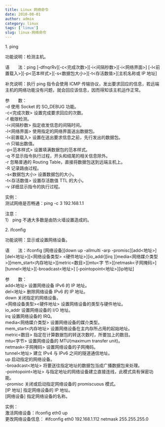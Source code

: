 ```yaml
---
title: Linux 网络命令
date: 2010-08-01
author: admin
category: linux
tags: ['linux']
slug: linux-网络命令
---
```


​1. ping

功能说明：检测主机。

语　　法：ping
[-dfnqrRv][-c\<完成次数\>][-i\<间隔秒数\>][-i\<网络界面\>]
[-l\<前置载入\>][-p\<范本样式\>][-s\<数据包大小\>][-t\<存活数值\>][主机名称或
IP 地址]

补充说明：执行 ping 指令会使用 ICMP 传输协议，发出要求回应的信息，若远端主机的网络功能没有问题，就会回应该信息，因而得知该主机运作正常。

参　　数：  
-d 使用 Socket 的 SO_DEBUG 功能。  
-c\<完成次数\> 设置完成要求回应的次数。  
-f 极限检测。  
-i\<间隔秒数\> 指定收发信息的间隔时间。  
-I\<网络界面\> 使用指定的网络界面送出数据包。  
-l\<前置载入\> 设置在送出要求信息之前，先行发出的数据包。  
-n 只输出数值。  
-p\<范本样式\> 设置填满数据包的范本样式。  
-q 不显示指令执行过程，开头和结尾的相关信息除外。  
-r 忽略普通的 Routing Table，直接将数据包送到远端主机上。  
-R 记录路由过程。  
-s\<数据包大小\> 设置数据包的大小。  
-t\<存活数值\> 设置存活数值 TTL 的大小。  
-v 详细显示指令的执行过程。

实例：  
测试网络是否畅通：ping -c 3 192.168.1.1

注意：  
1） ping 不通大多数是由防火墙设置造成的。

​2. ifconfig

功能说明：显示或设置网络设备。

语　　法：ifconfig [网络设备][down up -allmulti -arp -promisc][add\<地址\>][del\<地址\>][\<网络设备类型\>
\<硬件地址\>][io\_addr][irq
][media\<网络媒介类型\>][mem_start\<内存地址\>][metric\<数目\>][mtu\<字
节\>][netmask\<子网掩码\>][tunnel\<地址\>][-broadcast\<地址\>]
[-pointopoint\<地址\>][ip地址]

参　　数：  
add\<地址\> 设置网络设备 IPv6 的 IP 地址。  
del\<地址\> 删除网络设备 IPv6 的 IP 地址。  
down 关闭指定的网络设备。  
\<网络设备类型\>\<硬件地址\> 设置网络设备的类型与硬件地址。  
io_addr 设置网络设备的 I/O 地址。  
irq 设置网络设备的 IRQ。  
media\<网络媒介类型\> 设置网络设备的媒介类型。  
mem_start\<内存地址\> 设置网络设备在主内存所占用的起始地址。  
metric\<数目\> 指定在计算数据包的转送次数时，所要加上的数目。  
mtu\<字节\> 设置网络设备的 MTU(maximum transfer unit)。  
netmask\<子网掩码\> 设置网络设备的子网掩码。  
tunnel\<地址\> 建立 IPv4 与 IPv6 之间的隧道通信地址。  
up 启动指定的网络设备。  
-broadcast\<地址\> 将要送往指定地址的数据包当成广播数据包来处理。  
-pointopoint\<地址\>
与指定地址的网络设备建立直接连线，此模式具有保密功能。  
-promisc 关闭或启动指定网络设备的 promiscuous 模式。  
[IP 地址] 指定网络设备的 IP 地址。  
[网络设备] 指定网络设备的名称。

实例：  
激活网络设备：ifconfig eth0 up  
更改网络设备信息： \#ifconfig eth0 192.168.1.112 netmask 255.255.255.0

